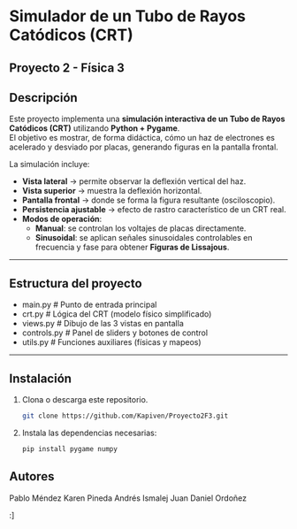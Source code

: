 # Simulador de un Tubo de Rayos Catódicos (CRT)

Proyecto 2 - Física 3
---

## Descripción

Este proyecto implementa una **simulación interactiva de un Tubo de Rayos Catódicos (CRT)** utilizando **Python + Pygame**.  
El objetivo es mostrar, de forma didáctica, cómo un haz de electrones es acelerado y desviado por placas, generando figuras en la pantalla frontal.

La simulación incluye:

- **Vista lateral** → permite observar la deflexión vertical del haz.  
- **Vista superior** → muestra la deflexión horizontal.  
- **Pantalla frontal** → donde se forma la figura resultante (osciloscopio).  
- **Persistencia ajustable** → efecto de rastro característico de un CRT real.  
- **Modos de operación**:
  - **Manual**: se controlan los voltajes de placas directamente.  
  - **Sinusoidal**: se aplican señales sinusoidales controlables en frecuencia y fase para obtener **Figuras de Lissajous**.  

---

## Estructura del proyecto

- main.py # Punto de entrada principal
- crt.py # Lógica del CRT (modelo físico simplificado)
- views.py # Dibujo de las 3 vistas en pantalla
- controls.py # Panel de sliders y botones de control
- utils.py # Funciones auxiliares (físicas y mapeos)

---

## Instalación

1. Clona o descarga este repositorio.
   ```bash
   git clone https://github.com/Kapiven/Proyecto2F3.git
   ```
3. Instala las dependencias necesarias:
   ```bash
   pip install pygame numpy

## Autores

Pablo Méndez
Karen Pineda 
Andrés Ismalej
Juan Daniel Ordoñez

:]
